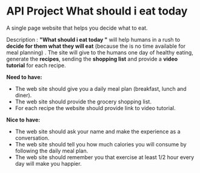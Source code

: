 # API Project What should i eat today

A single page website that helps you decide what to eat.

Description : **"What should i eat today "** will help humans in a rush to **decide for them what they will eat** (because the is no time available for meal planning) . The site will give to the humans one day of healthy eating, generate the **recipes**, sending the **shopping list** and provide a **video tutorial** for each recipe.

**Need to have:**

- The web site should give you a daily meal plan (breakfast, lunch and diner).
- The web site should provide the grocery shopping list.
- For each recipe the website should provide link to video tutorial.

**Nice to have:**

- The web site should ask your name and make the experience as a conversation.
- The web site should tell you how much calories you will consume by following the daily meal plan.
- The web site should remember you that exercise at least 1/2 hour every day will make you happier.
